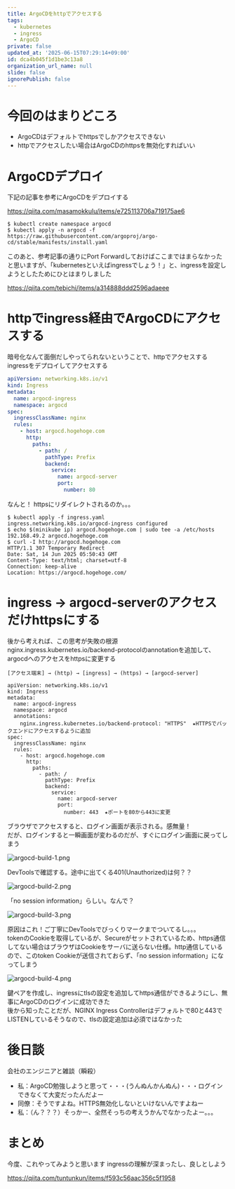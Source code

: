 ```yaml
---
title: ArgoCDをhttpでアクセスする
tags:
  - kubernetes
  - ingress
  - ArgoCD
private: false
updated_at: '2025-06-15T07:29:14+09:00'
id: dca4b045f1d1be3c13a8
organization_url_name: null
slide: false
ignorePublish: false
---
```

# 今回のはまりどころ
- ArgoCDはデフォルトでhttpsでしかアクセスできない
- httpでアクセスしたい場合はArgoCDのhttpsを無効化すればいい

# ArgoCDデプロイ

下記の記事を参考にArgoCDをデプロイする

https://qiita.com/masamokkulu/items/e725113706a719175ae6

```
$ kubectl create namespace argocd
$ kubectl apply -n argocd -f https://raw.githubusercontent.com/argoproj/argo-cd/stable/manifests/install.yaml
```

このあと、参考記事の通りにPort Forwardしておけばここまではまらなかったと思いますが、「kubernetesといえばingressでしょう！」と、ingressを設定しようとしたためにひとはまりしました

https://qiita.com/tebichi/items/a314888ddd2596adaeee

# httpでingress経由でArgoCDにアクセスする

暗号化なんて面倒だしやってられないということで、httpでアクセスするingressをデプロイしてアクセスする

```ingress.yaml
apiVersion: networking.k8s.io/v1
kind: Ingress
metadata:
  name: argocd-ingress
  namespace: argocd
spec:
  ingressClassName: nginx
  rules:
    - host: argocd.hogehoge.com
      http:
        paths:
          - path: /
            pathType: Prefix
            backend:
              service:
                name: argocd-server
                port:
                  number: 80
```

なんと！ httpsにリダイレクトされるのか。。。

```
$ kubectl apply -f ingress.yaml
ingress.networking.k8s.io/argocd-ingress configured
$ echo $(minikube ip) argocd.hogehoge.com | sudo tee -a /etc/hosts
192.168.49.2 argocd.hogehoge.com
$ curl -I http://argocd.hogehoge.com
HTTP/1.1 307 Temporary Redirect
Date: Sat, 14 Jun 2025 05:50:43 GMT
Content-Type: text/html; charset=utf-8
Connection: keep-alive
Location: https://argocd.hogehoge.com/
```

# ingress → argocd-serverのアクセスだけhttpsにする

後から考えれば、この思考が失敗の根源  
nginx.ingress.kubernetes.io/backend-protocolのannotationを追加して、argocdへのアクセスをhttpsに変更する

```
[アクセス端末] → (http) → [ingress] → (https) → [argocd-server]
```

```
apiVersion: networking.k8s.io/v1
kind: Ingress
metadata:
  name: argocd-ingress
  namespace: argocd
  annotations:
    nginx.ingress.kubernetes.io/backend-protocol: "HTTPS"  ★HTTPSでバックエンドにアクセスするように追加
spec:
  ingressClassName: nginx
  rules:
    - host: argocd.hogehoge.com
      http:
        paths:
          - path: /
            pathType: Prefix
            backend:
              service:
                name: argocd-server
                port:
                  number: 443  ★ポートを80から443に変更
```

ブラウザでアクセスすると、ログイン画面が表示される。感無量！  
だが、ログインすると一瞬画面が変わるのだが、すぐにログイン画面に戻ってしまう

![argocd-build-1.png](https://qiita-image-store.s3.ap-northeast-1.amazonaws.com/0/3761786/84aface8-3d2c-46b5-bb1b-b8fd6aee0813.png)

DevToolsで確認する。途中に出てくる401(Unauthorized)は何？？  

![argocd-build-2.png](https://qiita-image-store.s3.ap-northeast-1.amazonaws.com/0/3761786/c252ba98-c813-4705-8de9-f611ca3e157c.png)

「no session information」らしい。なんで？

![argocd-build-3.png](https://qiita-image-store.s3.ap-northeast-1.amazonaws.com/0/3761786/f14ccf2d-1bba-4319-8428-e63eaab6334c.png)

原因はこれ！ご丁寧にDevToolsでびっくりマークまでついてるし。。。  
tokenのCookieを取得しているが、Secureがセットされているため、https通信してない場合はブラウザはCookieをサーバに送らない仕様。http通信しているので、このtoken Cookieが送信されておらず、「no session information」になってしまう

![argocd-build-4.png](https://qiita-image-store.s3.ap-northeast-1.amazonaws.com/0/3761786/146df3ee-cbf4-435b-ad62-df69da3ed216.png)

鍵ペアを作成し、ingressにtlsの設定を追加してhttps通信ができるようにし、無事にArgoCDのログインに成功できた  
後から知ったことだが、NGINX Ingress Controllerはデフォルトで80と443でLISTENしているそうなので、tlsの設定追加は必須ではなかった

# 後日談

会社のエンジニアと雑談（瞬殺）  
- 私：ArgoCD勉強しようと思って・・・(うんぬんかんぬん)・・・ログインできなくて大変だったんだよー  
- 同僚：そうですよね。HTTPS無効化しないといけないんですよねー  
- 私：（ん？？？）そっかー、全然そっちの考えうかんでなかったよー。。。

# まとめ

今度、これやってみようと思います
ingressの理解が深まったし、良しとしよう

https://qiita.com/tuntunkun/items/f593c56aac356c5f1958
